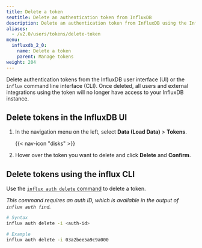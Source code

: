 ```yaml
---
title: Delete a token
seotitle: Delete an authentication token from InfluxDB
description: Delete an authentication token from InfluxDB using the InfluxDB UI or the `influx` CLI.
aliases:
  - /v2.0/users/tokens/delete-token
menu:
  influxdb_2_0:
    name: Delete a token
    parent: Manage tokens
weight: 204
---
```


Delete authentication tokens from the InfluxDB user interface (UI) or the `influx` command line interface (CLI).
Once deleted, all users and external integrations using the token will no longer
have access to your InfluxDB instance.

## Delete tokens in the InfluxDB UI

1. In the navigation menu on the left, select **Data (Load Data)** > **Tokens**.

    {{< nav-icon "disks" >}}

2. Hover over the token you want to delete and click **Delete** and **Confirm**.

## Delete tokens using the influx CLI

Use the [`influx auth delete` command](/influxdb/v2.0/reference/cli/influx/auth/delete)
to delete a token.

_This command requires an auth ID, which is available in the output of `influx auth find`._

```sh
# Syntax
influx auth delete -i <auth-id>

# Example
influx auth delete -i 03a2bee5a9c9a000
```
